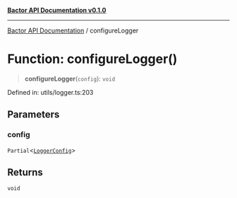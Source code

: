 [**Bactor API Documentation v0.1.0**](../README.md)

***

[Bactor API Documentation](../globals.md) / configureLogger

# Function: configureLogger()

> **configureLogger**(`config`): `void`

Defined in: utils/logger.ts:203

## Parameters

### config

`Partial`\<[`LoggerConfig`](../interfaces/LoggerConfig.md)\>

## Returns

`void`
